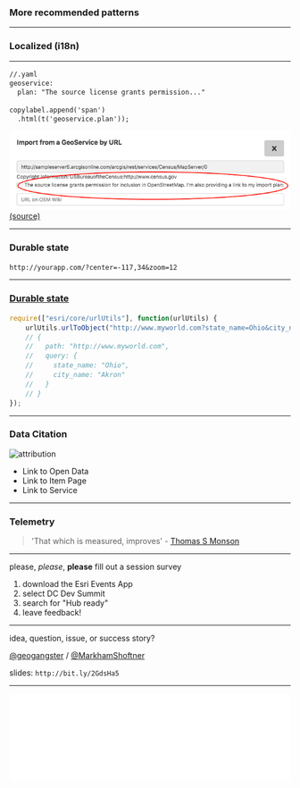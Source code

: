 <!-- .slide: data-background="img/bg-7.png" -->

### More recommended patterns

---

<!-- .slide: data-background="img/bg-7.png" -->

### Localized (i18n)

---

<!-- .slide: data-background="img/bg-7.png" -->

```
//.yaml
geoservice:
  plan: "The source license grants permission..."

copylabel.append('span')
  .html(t('geoservice.plan'));
```

![localized](./localized.png)<br>
[(source)](https://github.com/mapmeld/iD/blob/98703e8c67b3d821fb27b66606b2b328955ed5dc/modules/ui/map_data.js#L562-L563)

---

<!-- .slide: data-background="img/bg-7.png" -->

### Durable state

`http://yourapp.com/?center=-117,34&zoom=12`

---

### [Durable state](https://developers.arcgis.com/javascript/latest/api-reference/esri-core-urlUtils.html)

```js
require(["esri/core/urlUtils"], function(urlUtils) {
    urlUtils.urlToObject("http://www.myworld.com?state_name=Ohio&city_name=Akron")
    // {
    //   path: "http://www.myworld.com",
    //   query: {
    //     state_name: "Ohio",
    //     city_name: "Akron"
    //   }
    // }
});

```

---

<!-- .slide: data-background="img/bg-7.png" -->

### Data Citation

<img alt="attribution" style='width:60%;' src="https://cloud.githubusercontent.com/assets/1218/24055897/3fcae98c-0b18-11e7-86c3-9cc55f0d0b44.png">

- Link to Open Data
- Link to Item Page
- Link to Service

---

<!-- .slide: data-background="img/bg-7.png" -->

### Telemetry

> 'That which is measured, improves' - [Thomas S Monson](https://english.stackexchange.com/questions/14952/that-which-is-measured-improves)

---

<!-- .slide: data-background="img/bg-9.png" -->

please, _please_, **please** fill out a session survey

1. download the Esri Events App
2. select DC Dev Summit
3. search for "Hub ready"
4. leave feedback!

---

<!-- .slide: data-background="img//bg-1.png" -->

idea, question, issue, or success story?

[@geogangster](https://twitter.com/geogangster) / [@MarkhamShoftner](https://twitter.com/MarkhamShoftner)

slides: `http://bit.ly/2GdsHa5`

---

<!-- .slide: data-background="img/bg-final.png" -->

<img class="transparent" src="./img/esri-science-logo-white.png">